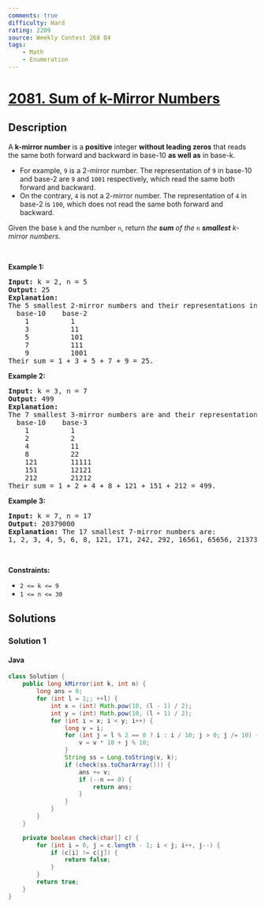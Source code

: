 ```yaml
---
comments: true
difficulty: Hard
rating: 2209
source: Weekly Contest 268 Q4
tags:
    - Math
    - Enumeration
---
```


<!-- problem:start -->

# [2081. Sum of k-Mirror Numbers](https://leetcode.com/problems/sum-of-k-mirror-numbers)

## Description

<!-- description:start -->

<p>A <strong>k-mirror number</strong> is a <strong>positive</strong> integer <strong>without leading zeros</strong> that reads the same both forward and backward in base-10 <strong>as well as</strong> in base-k.</p>

<ul>
	<li>For example, <code>9</code> is a 2-mirror number. The representation of <code>9</code> in base-10 and base-2 are <code>9</code> and <code>1001</code> respectively, which read the same both forward and backward.</li>
	<li>On the contrary, <code>4</code> is not a 2-mirror number. The representation of <code>4</code> in base-2 is <code>100</code>, which does not read the same both forward and backward.</li>
</ul>

<p>Given the base <code>k</code> and the number <code>n</code>, return <em>the <strong>sum</strong> of the</em> <code>n</code> <em><strong>smallest</strong> k-mirror numbers</em>.</p>

<p>&nbsp;</p>
<p><strong class="example">Example 1:</strong></p>

<pre>
<strong>Input:</strong> k = 2, n = 5
<strong>Output:</strong> 25
<strong>Explanation:
</strong>The 5 smallest 2-mirror numbers and their representations in base-2 are listed as follows:
  base-10    base-2
    1          1
    3          11
    5          101
    7          111
    9          1001
Their sum = 1 + 3 + 5 + 7 + 9 = 25. 
</pre>

<p><strong class="example">Example 2:</strong></p>

<pre>
<strong>Input:</strong> k = 3, n = 7
<strong>Output:</strong> 499
<strong>Explanation:
</strong>The 7 smallest 3-mirror numbers are and their representations in base-3 are listed as follows:
  base-10    base-3
    1          1
    2          2
    4          11
    8          22
    121        11111
    151        12121
    212        21212
Their sum = 1 + 2 + 4 + 8 + 121 + 151 + 212 = 499.
</pre>

<p><strong class="example">Example 3:</strong></p>

<pre>
<strong>Input:</strong> k = 7, n = 17
<strong>Output:</strong> 20379000
<strong>Explanation:</strong> The 17 smallest 7-mirror numbers are:
1, 2, 3, 4, 5, 6, 8, 121, 171, 242, 292, 16561, 65656, 2137312, 4602064, 6597956, 6958596
</pre>

<p>&nbsp;</p>
<p><strong>Constraints:</strong></p>

<ul>
	<li><code>2 &lt;= k &lt;= 9</code></li>
	<li><code>1 &lt;= n &lt;= 30</code></li>
</ul>

<!-- description:end -->

## Solutions

<!-- solution:start -->

### Solution 1

<!-- tabs:start -->

#### Java

```java
class Solution {
    public long kMirror(int k, int n) {
        long ans = 0;
        for (int l = 1;; ++l) {
            int x = (int) Math.pow(10, (l - 1) / 2);
            int y = (int) Math.pow(10, (l + 1) / 2);
            for (int i = x; i < y; i++) {
                long v = i;
                for (int j = l % 2 == 0 ? i : i / 10; j > 0; j /= 10) {
                    v = v * 10 + j % 10;
                }
                String ss = Long.toString(v, k);
                if (check(ss.toCharArray())) {
                    ans += v;
                    if (--n == 0) {
                        return ans;
                    }
                }
            }
        }
    }

    private boolean check(char[] c) {
        for (int i = 0, j = c.length - 1; i < j; i++, j--) {
            if (c[i] != c[j]) {
                return false;
            }
        }
        return true;
    }
}
```

<!-- tabs:end -->

<!-- solution:end -->

<!-- problem:end -->
